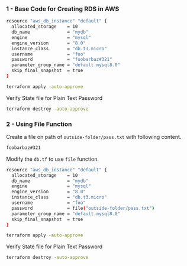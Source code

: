 
### 1 - Base Code for Creating RDS in AWS

```sh
resource "aws_db_instance" "default" {
  allocated_storage    = 10
  db_name              = "mydb"
  engine               = "mysql"
  engine_version       = "8.0"
  instance_class       = "db.t3.micro"
  username             = "foo"
  password             = "foobarbaz#321"
  parameter_group_name = "default.mysql8.0"
  skip_final_snapshot  = true
}
```
```sh
terraform apply -auto-approve
```
Verify State file for Plain Text Password
```sh
terraform destroy -auto-approve
```

### 2 - Using File Function
Create a file on path of `outside-folder/pass.txt` with following content.
```sh
foobarbaz#321
```
Modify the `db.tf` to use `file` function.
```sh
resource "aws_db_instance" "default" {
  allocated_storage    = 10
  db_name              = "mydb"
  engine               = "mysql"
  engine_version       = "8.0"
  instance_class       = "db.t3.micro"
  username             = "foo"
  password             = file("outside-folder/pass.txt")
  parameter_group_name = "default.mysql8.0"
  skip_final_snapshot  = true
}
```

```sh
terraform apply -auto-approve
```
Verify State file for Plain Text Password
```sh
terraform destroy -auto-approve
```